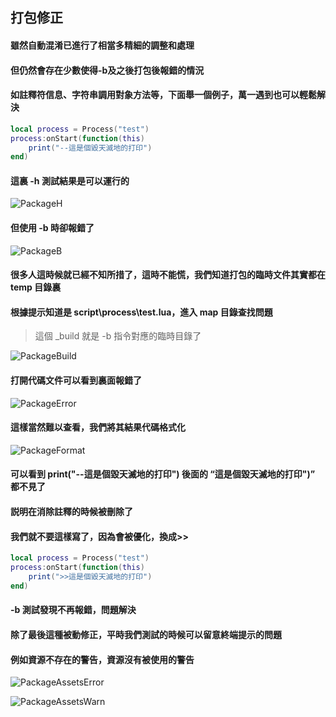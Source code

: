 ## 打包修正

#### 雖然自動混淆已進行了相當多精細的調整和處理

#### 但仍然會存在少數使得-b及之後打包後報錯的情況

#### 如註釋符信息、字符串調用對象方法等，下面舉一個例子，萬一遇到也可以輕鬆解決

```lua
local process = Process("test")
process:onStart(function(this)
    print("--這是個毀天滅地的打印")
end)
```

#### 這裏 -h 測試結果是可以運行的

![PackageH](/assets/packageH.png)

#### 但使用 -b 時卻報錯了

![PackageB](/assets/packageB.png)

#### 很多人這時候就已經不知所措了，這時不能慌，我們知道打包的臨時文件其實都在 temp 目錄裏

#### 根據提示知道是 script\process\test.lua，進入 map 目錄查找問題

> 這個 _build 就是 -b 指令對應的臨時目錄了

![PackageBuild](/assets/packageBuild.png)

#### 打開代碼文件可以看到裏面報錯了

![PackageError](/assets/packageError.png)

#### 這樣當然難以查看，我們將其結果代碼格式化

![PackageFormat](/assets/packageFormat.png)

#### 可以看到 print("--這是個毀天滅地的打印") 後面的 “這是個毀天滅地的打印")” 都不見了

#### 説明在消除註釋的時候被刪除了

#### 我們就不要這樣寫了，因為會被優化，換成>>

```lua
local process = Process("test")
process:onStart(function(this)
    print(">>這是個毀天滅地的打印")
end)
```

#### -b 測試發現不再報錯，問題解決

#### 除了最後這種被動修正，平時我們測試的時候可以留意終端提示的問題

#### 例如資源不存在的警告，資源沒有被使用的警告

![PackageAssetsError](/assets/packageAssetsError.png)

![PackageAssetsWarn](/assets/packageAssetsWarn.png)

